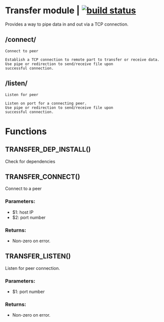 # Transfer module | [![build status](https://gitlab.com/space-sh/transfer/badges/master/build.svg)](https://gitlab.com/space-sh/transfer/commits/master)

Provides a way to pipe data in and out via a TCP connection.



## /connect/
	Connect to peer

	Establish a TCP connection to remote part to transfer or receive data.
	Use pipe or redirection to send/receive file upon
	successful connection.
	


## /listen/
	Listen for peer

	Listen on port for a connecting peer.
	Use pipe or redirection to send/receive file upon
	successful connection.
	


# Functions 

## TRANSFER\_DEP\_INSTALL()  
  
  
  
Check for dependencies  
  
  
  
## TRANSFER\_CONNECT()  
  
  
  
Connect to a peer  
  
### Parameters:  
- $1: host IP  
- $2: port number  
  
### Returns:  
- Non-zero on error.  
  
  
  
## TRANSFER\_LISTEN()  
  
  
  
Listen for peer connection.  
  
### Parameters:  
- $1: port number  
  
### Returns:  
- Non-zero on error.  
  
  
  
